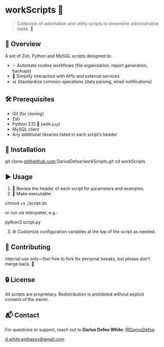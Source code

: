 # workScripts 🚀

> Collection of automation and utility scripts to streamline administrative tasks. 🔧

## 🌟 Overview
A set of Zsh, Python and MySQL scripts designed to:
- ✨ Automate routine workflows (file organization, report generation, backups)
- 🔗 Simplify interaction with APIs and external services
- 📊 Standardize common operations (data parsing, email notifications)

## 🛠️ Prerequisites
- Git (for cloning)
- Zsh
- Python 3.13 🐍 (with `pip`)
- MySQL client
- Any additional libraries listed in each script’s header

## 🚀 Installation
git clone git@github.com:DariusDefoe/workScripts.git
cd workScripts

## ▶️ Usage

1. 📖 Review the header of each script for parameters and examples.
2. 🔧 Make executable:

chmod +x ./script.sh

or run via interpreter, e.g.:

python3 script.py

3. ⚙️ Customize configuration variables at the top of the script as needed.

## 👥 Contributing

Internal use only—feel free to fork for personal tweaks, but please don’t merge back. 🤝

## 🔒 License

All scripts are proprietary. Redistribution is prohibited without explicit consent of the owner.

## 📬 Contact

For questions or support, reach out to **Darius Defoe White**:
[@DariusDefoe](https://github.com/DariusDefoe)

d.white.embassy@gmail.com
